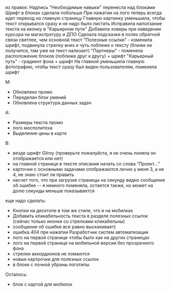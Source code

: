 
из правок:
Надпись "Необходимые навыки" перенесла над блоками
Шрифт в блоках сделала побольше
При нажатии на лого теперь всегда идет переход на главную страницу
Главную картинку уменьшила, чтобы текст открывался сразу и не надо было листать
Исправила наползание текста на иконку в "Карьерном пути"
Добавила ховеры при наведении курсора на магистратуру и ДПО
Сделала подсказки в полях обратной связи светлее, чем основной текст
"Полезные ссылки" - изменила шрифт, подвинула стрелку вниз и чуть поближе к тексту (ближе не получится, там уже на текст налезает)
"Партнеры" - поменяла расположение блоков (поближе друг к другу) + шрифт
"Карьерный путь" - градиент фона + шрифт 
На главной уменьшила главную фотографию, чтобы текст сразу был виден пользователям, поменяла шрифт


M:
- Обновлено промо
- Переделан блок умений
- Обновлена структура данных задач


А:
- Размеры текста промо
- лого мосполитеха
- Выделение цены в карте

В:
- везде шрифт Gilroy (проверьте пожалуйста, я не очень поняла он отображается или нет)
- на главной странице в тексте описания начать со слова “Проект...”
- карточки с основными задачами отображаются лично у меня 3, а не 4, не знаю стоит ли править
- насчет того, что при загрузке страницы на секунду видно сообщение об ошибке -- я немного поменяла, остается также, но может на долю секунды меньше показывается


еще надо сделать:
- Кнопки на десктопе в том же стиле, что и на мобилках
- Добавить кликабельность текста в разделе полезных ссылок (сейчас только иконки со стрелками кликабельны)
- сообщение об ошибке все равно выскакивает(
- ошибка 404 при нажатии Разработчик систем автоматизации
- лого на первой странице чтобы было как на других страницах
- лого на первой странице на мобильной версии без прозрачного фона
- стрелки аккордионов не ломаются
- новые картрочки для полезных ссылок
- в блоке с почной убраны логотипы

Осталось:
- блок с картой для мобилок
